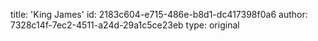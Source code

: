 title: 'King James'
id: 2183c604-e715-486e-b8d1-dc417398f0a6
author: 7328c14f-7ec2-4511-a24d-29a1c5ce23eb
type: original
